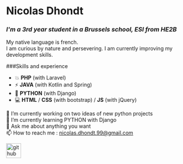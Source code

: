 # **Nicolas Dhondt**

### *I'm a 3rd year student in a Brussels school, ESI from HE2B*

My native language is french.  
I am curious by nature and persevering. I am currently improving my development skills.

###Skills and experience 

* 💥 **PHP** (with Laravel)
* ⚡ **JAVA** (with Kotlin and Spring)
* 🐍 **PYTHON** (with Django)
* 💻 **HTML** / **CSS** (with bootstrap) / **JS** (with jQuery)

🔭 I’m currently working on two ideas of new python projects  
🌱 I’m currently learning PYTHON with Django  
💬 Ask me about anything you want  
📫 How to reach me : nicolas.dhondt.99@gmail.com  

[<img src='https://cdn.jsdelivr.net/npm/simple-icons@3.0.1/icons/github.svg' alt='github' height='40'>](https://github.com/NicolasDhondt)  
